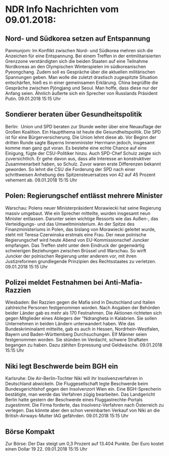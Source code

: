# NDR Info Nachrichten vom 09.01.2018:


## Nord- und Südkorea setzen auf Entspannung
Panmunjom: Im Konflikt zwischen Nord- und Südkorea mehren sich die Anzeichen für eine Entspannung. Bei einem Treffen in der entmilitarisierten Grenzzone verständigten sich die beiden Staaten auf eine Teilnahme Nordkoreas an den Olympischen Winterspielen im südkoreanischen Pyeongchang. Zudem soll es Gespräche über die aktuellen militärischen Spannungen geben. Man wolle die zuletzt drastisch zugespitzte Situation entschärfen, hieß es in einer gemeinsamen Erklärung. China begrüßte die Gespräche zwischen Pjöngjang und Seoul. Man hoffe, dass diese nur der Anfang seien. Ähnlich äußerte sich ein Sprecher von Russlands Präsident Putin. 09.01.2018 15:15 Uhr 

## Sondierer beraten über Gesundheitspolitik
Berlin:     Union und SPD beraten zur Stunde weiter über eine Neuauflage der Großen Koalition. Ein Hauptthema ist heute die Gesundheitspolitik. Die SPD ist für eine Bürgerversicherung. Die Union lehnt diese ab. Vor Beginn der dritten Runde sagte Bayerns Innenminister Herrmann jedoch, insgesamt komme man ganz gut voran. Es bestehe eine echte Chance auf eine Einigung, fügte der CSU-Politiker hinzu. Auch SPD-Chef Schulz zeigte sich zuversichtlich. Er gehe davon aus, dass alle Interesse an konstruktiver Zusammenarbeit haben, so Schulz. Zuvor waren erste Differenzen bekannt geworden. So lehnt die CSU die Forderung der SPD nach einer schrittweisen Anhebung des Spitzensteuersatzes von 42 auf 45 Prozent vehement ab. 09.01.2018 15:15 Uhr 

## Polen: Regierungschef entlässt mehrere Minister
Warschau: Polens neuer Ministerpräsident Morawiecki hat seine Regierung massiv umgebaut. Wie ein Sprecher mitteilte, wurden insgesamt neun Minister entlassen. Darunter seien wichtige Ressorts wie das Außen-, das Verteidigungs- und das Umweltministerium. An der Spitze des Finanzministeriums in Polen, das bislang von Morawiecki geleitet wurde, steht mit Teresa Czerwinska erstmals eine Frau. Der neue polnische Regierungschef wird heute Abend von EU-Kommissionschef Juncker empfangen. Das Treffen steht unter dem Eindruck der gegenwärtig schwierigen Beziehungen zwischen Brüssel und Warschau. So wirft Juncker der polnischen Regierung unter anderem vor, mit ihren Justizreformen grundlegende Prinzipien des Rechtsstaates zu verletzen. 09.01.2018 15:15 Uhr 

## Polizei meldet Festnahmen bei Anti-Mafia-Razzien
Wiesbaden: Bei Razzien gegen die Mafia sind in Deutschland und Italien zahlreiche Personen festgenommen worden. Nach Angaben der Behörden beider Länder gab es mehr als 170 Festnahmen. Die Aktionen richteten sich gegen Mitglieder eines Ablegers der "Ndrangheta in Kalabrien. Sie sollen Unternehmen in beiden Ländern unterwandert haben. Wie das Bundeskriminalamt mitteilte, gab es auch in Hessen, Nordrhein-Westfalen, Bayern und Baden-Württemberg Durchsuchungen. Elf Männer seien festgenommen worden. Sie stünden im Verdacht, schwere Straftaten begangen zu haben. Dazu zählten Erpressung und Geldwäsche. 09.01.2018 15:15 Uhr 

## Niki legt Beschwerde beim BGH ein
Karlsruhe: Die Air-Berlin-Tochter Niki will ihr Insolvenzverfahren in Deutschland abwickeln. Die Fluggesellschaft legte Beschwerde beim Bundesgerichtshof gegen den Insolvenzort Wien ein. Eine BGH-Sprecherin bestätigte, man werde das Verfahren zügig bearbeiten. Das Landgericht Berlin hatte gestern der Beschwerde eines Fluggastrechte-Portals zugestimmt. Die Firma forderte, das Insolvenz-Verfahren nach Österreich zu verlegen. Das könnte aber den schon vereinbarten Verkauf von Niki an die British-Airways-Mutter IAG gefährden. 09.01.2018 15:15 Uhr 

## Börse Kompakt
Zur Börse: Der Dax steigt um 0,3 Prozent auf 13.404 Punkte. Der Euro kostet einen Dollar 19 22. 09.01.2018 15:15 Uhr 
